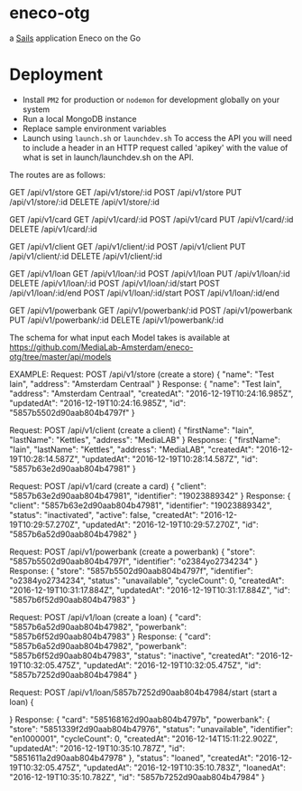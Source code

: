 # eneco-otg
a [Sails](http://sailsjs.org) application
Eneco on the Go

# Deployment
* Install `PM2` for production or `nodemon` for development globally on your system
* Run a local MongoDB instance
* Replace sample environment variables
* Launch using `launch.sh` or `launchdev.sh`
To access the API you will need to include a header in an HTTP request called 'apikey' with the value of what is set in launch/launchdev.sh on the API.

The routes are as follows:

GET /api/v1/store
GET /api/v1/store/:id
POST /api/v1/store
PUT /api/v1/store/:id
DELETE /api/v1/store/:id
 
GET /api/v1/card
GET /api/v1/card/:id
POST /api/v1/card
PUT /api/v1/card/:id
DELETE /api/v1/card/:id
 
GET /api/v1/client
GET /api/v1/client/:id
POST /api/v1/client
PUT /api/v1/client/:id
DELETE /api/v1/client/:id
 
GET /api/v1/loan
GET /api/v1/loan/:id
POST /api/v1/loan
PUT /api/v1/loan/:id
DELETE /api/v1/loan/:id
POST /api/v1/loan/:id/start
POST /api/v1/loan/:id/end
POST /api/v1/loan/:id/start
POST /api/v1/loan/:id/end
 
GET /api/v1/powerbank
GET /api/v1/powerbank/:id
POST /api/v1/powerbank
PUT /api/v1/powerbank/:id
DELETE /api/v1/powerbank/:id

The schema for what input each Model takes is available at https://github.com/MediaLab-Amsterdam/eneco-otg/tree/master/api/models

EXAMPLE:
Request: POST /api/v1/store (create a store)
{
  "name": "Test Iain",
  "address": "Amsterdam Centraal"
}
Response:
{
  "name": "Test Iain",
  "address": "Amsterdam Centraal",
  "createdAt": "2016-12-19T10:24:16.985Z",
  "updatedAt": "2016-12-19T10:24:16.985Z",
  "id": "5857b5502d90aab804b4797f"
}


Request: POST /api/v1/client (create a client)
{
  "firstName": "Iain",
  "lastName": "Kettles",
  "address": "MediaLAB"
}
Response:
{
  "firstName": "Iain",
  "lastName": "Kettles",
  "address": "MediaLAB",
  "createdAt": "2016-12-19T10:28:14.587Z",
  "updatedAt": "2016-12-19T10:28:14.587Z",
  "id": "5857b63e2d90aab804b47981"
}

Request: POST /api/v1/card (create a card)
{
  "client": "5857b63e2d90aab804b47981",
  "identifier": "19023889342"
}
Response:
{
  "client": "5857b63e2d90aab804b47981",
  "identifier": "19023889342",
  "status": "inactivated",
  "active": false,
  "createdAt": "2016-12-19T10:29:57.270Z",
  "updatedAt": "2016-12-19T10:29:57.270Z",
  "id": "5857b6a52d90aab804b47982"
}

Request: POST /api/v1/powerbank (create a powerbank)
{
  "store": "5857b5502d90aab804b4797f",
  "identifier": "o2384yo2734234"
}
Response:
{
  "store": "5857b5502d90aab804b4797f",
  "identifier": "o2384yo2734234",
  "status": "unavailable",
  "cycleCount": 0,
  "createdAt": "2016-12-19T10:31:17.884Z",
  "updatedAt": "2016-12-19T10:31:17.884Z",
  "id": "5857b6f52d90aab804b47983"
}

Request: POST /api/v1/loan (create a loan)
{
  "card": "5857b6a52d90aab804b47982",
  "powerbank": "5857b6f52d90aab804b47983"
}
Response:
{
  "card": "5857b6a52d90aab804b47982",
  "powerbank": "5857b6f52d90aab804b47983",
  "status": "inactive",
  "createdAt": "2016-12-19T10:32:05.475Z",
  "updatedAt": "2016-12-19T10:32:05.475Z",
  "id": "5857b7252d90aab804b47984"
}

Request: POST /api/v1/loan/5857b7252d90aab804b47984/start (start a loan)
{
  
}
Response:
{
  "card": "585168162d90aab804b4797b",
  "powerbank": {
    "store": "5851339f2d90aab804b47976",
    "status": "unavailable",
    "identifier": "en1000001",
    "cycleCount": 0,
    "createdAt": "2016-12-14T15:11:22.902Z",
    "updatedAt": "2016-12-19T10:35:10.787Z",
    "id": "5851611a2d90aab804b47978"
  },
  "status": "loaned",
  "createdAt": "2016-12-19T10:32:05.475Z",
  "updatedAt": "2016-12-19T10:35:10.783Z",
  "loanedAt": "2016-12-19T10:35:10.782Z",
  "id": "5857b7252d90aab804b47984"
}
